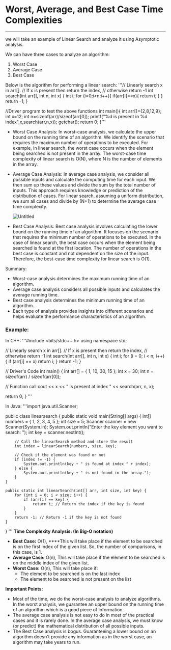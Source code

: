 # **Worst, Average, and Best Case Time Complexities**

---

we will take an example of Linear Search and analyze it using Asymptotic analysis.

We can have three cases to analyze an algorithm:

1. Worst Case
2. Average Case
3. Best Case

Below is the algorithm for performing a linear search:
'''// Linearly search x in arr[]. 
// If x is present then return the index,
// otherwise return -1
int search(int arr[], int n, int x)
{
    int i;
    for (i=0;i<n;i++){
    	if(arr[i]==x){
    		return i;
    	}
    }
    return -1;
 }
 
 //Driver program to test the above functions
 int main(){
 	int arr[]={2,8,12,9};
 	int x=12;
 	int n=sizeof(arr)/sizeof(arr[0]);
 	printf("%d is present in %d index",x,search(arr,n,x));
 	getchar();
 	return 0;
 }'''
 - Worst Case Analysis: In worst-case analysis, we calculate the upper bound on the running time of an algorithm. We identify the scenario that requires the maximum number of operations to be executed. For example, in linear search, the worst case occurs when the element being searched is not present in the array. The worst-case time complexity of linear search is O(N), where N is the number of elements in the array.
- Average Case Analysis: In average case analysis, we consider all possible inputs and calculate the computing time for each input. We then sum up these values and divide the sum by the total number of inputs. This approach requires knowledge or prediction of the distribution of cases. For linear search, assuming a uniform distribution, we sum all cases and divide by (N+1) to determine the average case time complexity.
    
    ![Untitled](https://s3-us-west-2.amazonaws.com/secure.notion-static.com/7ffd56f4-3f2b-4a2c-b80f-2386329b3eb0/Untitled.png)
- Best Case Analysis: Best case analysis involves calculating the lower bound on the running time of an algorithm. It focuses on the scenario that requires the minimum number of operations to be executed. In the case of linear search, the best case occurs when the element being searched is found at the first location. The number of operations in the best case is constant and not dependent on the size of the input. Therefore, the best-case time complexity for linear search is O(1).

Summary:

- Worst-case analysis determines the maximum running time of an algorithm.
- Average case analysis considers all possible inputs and calculates the average running time.
- Best case analysis determines the minimum running time of an algorithm.
- Each type of analysis provides insights into different scenarios and helps evaluate the performance characteristics of an algorithm.
### Example:

In C++:
'''#include <bits/stdc++.h>
using namespace std;

// Linearly search x in arr[].
// If x is present then return the index,
// otherwise return -1
int search(int arr[], int n, int x)
{
   int i;
   for (i = 0; i < n; i++) {
       if (arr[i] == x)
           return i;
   }
   return -1;
}

// Driver's Code
int main()
{
   int arr[] = { 1, 10, 30, 15 };
   int x = 30;
   int n = sizeof(arr) / sizeof(arr[0]);

   // Function call
   cout << x << " is present at index "
        << search(arr, n, x);

   return 0;
}
'''

In Java:
'''import java.util.Scanner;

public class linearsearch {
    public static void main(String[] args) {
        int[] numbers = { 1, 2, 3, 4, 5 };
        int size = 5;
        Scanner scanner = new Scanner(System.in);
        System.out.println("Enter the key element you want to search: ");
        int key = scanner.nextInt();

        // Call the linearSearch method and store the result
        int index = linearSearch(numbers, size, key);

        // Check if the element was found or not
        if (index != -1) {
            System.out.println(key + " is found at index " + index);
        } else {
            System.out.println(key + " is not found in the array.");
        }
    }

    public static int linearSearch(int[] arr, int size, int key) {
        for (int i = 0; i < size; i++) {
            if (arr[i] == key) {
                return i; // Return the index if the key is found
            }
        }
        return -1; // Return -1 if the key is not found
    }
}
'''
**Time Complexity Analysis: (In Big-O notation)**

- **Best Case:** O(1), ****This will take place if the element to be searched is on the first index of the given list. So, the number of comparisons, in this case, is 1.
- **Average Case:** O(n), This will take place if the element to be searched is on the middle index of the given list.
- **Worst Case:** O(n), This will take place if:
    - The element to be searched is on the last index
    - The element to be searched is not present on the list

**Important Points:**

- Most of the time, we do the worst-case analysis to analyze algorithms. In the worst analysis, we guarantee an upper bound on the running time of an algorithm which is a good piece of information.
- The average case analysis is not easy to do in most of the practical cases and it is rarely done. In the average case analysis, we must know (or predict) the mathematical distribution of all possible inputs.
- The Best Case analysis is bogus. Guaranteeing a lower bound on an algorithm doesn't provide any information as in the worst case, an algorithm may take years to run.
  
